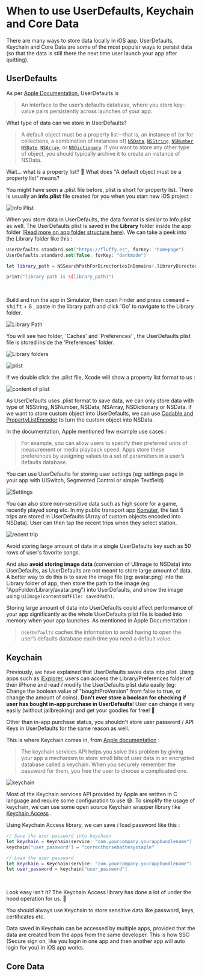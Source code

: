 # When to use UserDefaults, Keychain and Core Data



There are many ways to store data locally in iOS app. UserDefaults, Keychain and Core Data are some of the most popular ways to persist data (so that the data is still there the next time user launch your app after quitting).



## UserDefaults

As per [Apple Documentation](), UserDefaults is 

> An interface to the user’s defaults database, where you store key-value pairs persistently across launches of your app.



What type of data can we store in UserDefaults? 

> A default object must be a property list—that is, an instance of (or for collections, a combination of instances of) [`NSData`](https://developer.apple.com/documentation/foundation/nsdata), [`NSString`](https://developer.apple.com/documentation/foundation/nsstring), [`NSNumber`](https://developer.apple.com/documentation/foundation/nsnumber), [`NSDate`](https://developer.apple.com/documentation/foundation/nsdate), [`NSArray`](https://developer.apple.com/documentation/foundation/nsarray), or [`NSDictionary`](https://developer.apple.com/documentation/foundation/nsdictionary). If you want to store any other type of object, you should typically archive it to create an instance of NSData.



Wait... what is a property list? 🤔 What does "A default object must be a property list" means? 



You might have seen a .plist file before, plist is short for property list. There is usually an **info.plist** file created for you when you start new iOS project :

![Info Plist](https://iosimage.s3.amazonaws.com/2018/39-persist-data/infoplist.png)



When you store data in UserDefaults, the data format is similar to Info.plist as well. The UserDefaults plist is saved in the **Library** folder inside the app folder ([Read more on app folder structure here](https://developer.apple.com/library/archive/documentation/FileManagement/Conceptual/FileSystemProgrammingGuide/FileSystemOverview/FileSystemOverview.html#//apple_ref/doc/uid/TP40010672-CH2-SW12)). We can take a peek into the Library folder like this : 

```swift
UserDefaults.standard.set("https://fluffy.es", forKey: "homepage")
UserDefaults.standard.set(false, forKey: "darkmode")

let library_path = NSSearchPathForDirectoriesInDomains(.libraryDirectory, .userDomainMask, true)[0]

print("library path is \(library_path)")
```

<br>

Build and run the app in Simulator, then open Finder and press <kbd>command</kbd> + <kbd>shift</kbd> + <kbd>G</kbd> , paste in the library path and click 'Go' to navigate to the Library folder.



![Library Path](https://iosimage.s3.amazonaws.com/2018/39-persist-data/libraryPath.png)



You will see two folder, 'Caches' and 'Preferences' , the UserDefaults plist file is stored inside the 'Preferences' folder.



![Library folders](https://iosimage.s3.amazonaws.com/2018/39-persist-data/libraryFolders.png)



![plist](https://iosimage.s3.amazonaws.com/2018/39-persist-data/defaultPlist.png)



If we double click the .plist file, Xcode will show a property list format to us : 

![content of plist](https://iosimage.s3.amazonaws.com/2018/39-persist-data/plistContent.png)



As UserDefaults uses .plist format to save data, we can only store data with type of NSString, NSNumber, NSData, NSArray, NSDictionary or NSData. If we want to store custom object into UserDefaults, we can use [Codable and PropertyListEncoder](https://fluffy.es/saving-custom-object-into-userdefaults/) to turn the custom object into NSData.



In the documentation, Apple mentioned few example use cases : 

> For example, you can allow users to specify their preferred units of measurement or media playback speed. Apps store these preferences by assigning values to a set of parameters in a user’s defaults database.



You can use UserDefaults for storing user settings (eg: settings page in your app with UISwitch, Segmented Control or simple Textfield)



![Settings](https://iosimage.s3.amazonaws.com/2018/39-persist-data/settingsView.png)




You can also store non-sensitive data such as high score for a game, recently played song etc. In my public transport app [Komuter](https://komuter.app), the last 5 trips are stored in UserDefaults (Array of custom objects encoded into NSData). User can then tap the recent trips when they select station.


![recent trip](https://iosimage.s3.amazonaws.com/2018/39-persist-data/recentTrip.jpg)


Avoid storing large amount of data in a single UserDefaults key such as 50 rows of user's favorite songs. 

And also **avoid storing image data** (conversion of UIImage to NSData) into UserDefaults, as UserDefaults are not meant to store large amount of data. A better way to do this is to save the image file (eg: avatar.png) into the Library folder of app, then store the path to the image (eg: "AppFolder/Library/avatar.png") into UserDefaults, and show the image using `UIImage(contentsOfFile: savedPath)`.



Storing large amount of data into UserDefaults could affect performance of your app significantly as the whole UserDefaults plist file is loaded into memory when your app launches. As mentioned in Apple Documentation : 

> `UserDefaults` caches the information to avoid having to open the user’s defaults database each time you need a default value.





## Keychain

Previously, we have explained that UserDefaults saves data into plist. Using apps such as [iExplorer](https://macroplant.com/iexplorer), users can access the Library/Preferences folder of their iPhone and read / modify the UserDefaults plist data easily (eg: Change the boolean value of "boughtProVersion" from false to true, or change the amount of coins). **Don't ever store a boolean for checking if user has bought in-app purchase in UserDefaults**! User can change it very easily (without jailbreaking) and get your goodies for free! 😬



Other than in-app purchase status, you shouldn't store user password / API Keys in UserDefaults for the same reason as well.



This is where Keychain comes in, from [Apple documentation](https://developer.apple.com/documentation/security/keychain_services) : 

> The keychain services API helps you solve this problem by giving your app a mechanism to store small bits of user data in an encrypted database called a keychain. When you securely remember the password for them, you free the user to choose a complicated one.



![keychain](https://iosimage.s3.amazonaws.com/2018/39-persist-data/keychain.png)

Most of the Keychain services API provided by Apple are written in C language and require some configuration to use 😅. To simplify the usage of keychain, we can use some open source Keychain wrapper library like [Keychain Access](https://github.com/kishikawakatsumi/KeychainAccess) . 



Using Keychain Access library, we can save / load password like this : 

```swift
// Save the user password into keychain
let keychain = Keychain(service: "com.yourcompany.yourappbundlename")
keychain["user_password"] = "correcthorsebatterystaple"

// Load the user password
let keychain = Keychain(service: "com.yourcompany.yourappbundlename")
let user_password = keychain["user_password"]
```

<br>

Look easy isn't it? The Keychain Access library has done a lot of under the hood operation for us. 😬



You should always use Keychain to store sensitive data like password, keys, certificates etc.



Data saved in Keychain can be accessed by multiple apps, provided that the data are created from the apps from the same developer. This is how SSO (Secure sign on, like you login in one app and then another app will auto login for you) in iOS app works.



## Core Data





